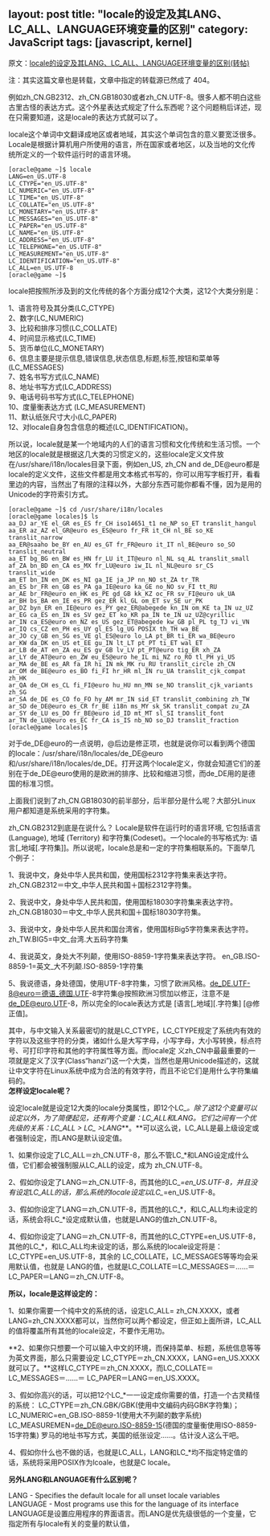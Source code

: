 layout: post
title: "locale的设定及其LANG、LC_ALL、LANGUAGE环境变量的区别"
category: JavaScript
tags: [javascript, kernel]
---

原文：[locale的设定及其LANG、LC_ALL、LANGUAGE环境变量的区别(转帖)](http://jmut.bokee.com/6874378.html)

注：其实这篇文章也是转载，文章中指定的转载源已然成了 404。

例如zh_CN.GB2312、zh_CN.GB18030或者zh_CN.UTF-8。很多人都不明白这些古里古怪的表达方式。这个外星表达式规定了什么东西呢？这个问题稍后详述，现在只需要知道，这是locale的表达方式就可以了。

locale这个单词中文翻译成地区或者地域，其实这个单词包含的意义要宽泛很多。Locale是根据计算机用户所使用的语言，所在国家或者地区，以及当地的文化传统所定义的一个软件运行时的语言环境。  

<!-- more -->

```
[oracle@game ~]$ locale  
LANG=en_US.UTF-8  
LC_CTYPE="en_US.UTF-8"  
LC_NUMERIC="en_US.UTF-8"  
LC_TIME="en_US.UTF-8"  
LC_COLLATE="en_US.UTF-8"  
LC_MONETARY="en_US.UTF-8"  
LC_MESSAGES="en_US.UTF-8"  
LC_PAPER="en_US.UTF-8"  
LC_NAME="en_US.UTF-8"  
LC_ADDRESS="en_US.UTF-8"  
LC_TELEPHONE="en_US.UTF-8"  
LC_MEASUREMENT="en_US.UTF-8"  
LC_IDENTIFICATION="en_US.UTF-8"  
LC_ALL=en_US.UTF-8  
[oracle@game ~]$   
```

locale把按照所涉及到的文化传统的各个方面分成12个大类，这12个大类分别是：   
  
1、语言符号及其分类(LC_CTYPE)   
2、数字(LC_NUMERIC)   
3、比较和排序习惯(LC_COLLATE)   
4、时间显示格式(LC_TIME)   
5、货币单位(LC_MONETARY)   
6、信息主要是提示信息,错误信息,状态信息,标题,标签,按钮和菜单等(LC_MESSAGES)   
7、姓名书写方式(LC_NAME)   
8、地址书写方式(LC_ADDRESS)   
9、电话号码书写方式(LC_TELEPHONE)   
10、度量衡表达方式 (LC_MEASUREMENT)   
11、默认纸张尺寸大小(LC_PAPER)   
12、对locale自身包含信息的概述(LC_IDENTIFICATION)。  
  
所以说，locale就是某一个地域内的人们的语言习惯和文化传统和生活习惯。一个地区的locale就是根据这几大类的习惯定义的，这些locale定义文件放在/usr/share/i18n/locales目录下面，例如en_US, zh_CN and de_DE@euro都是locale的定义文件，这些文件都是用文本格式书写的，你可以用写字板打开，看看里边的内容，当然出了有限的注释以外，大部分东西可能你都看不懂，因为是用的Unicode的字符索引方式。  

```  
[oracle@game ~]$ cd /usr/share/i18n/locales  
[oracle@game locales]$ ls  
aa_DJ ar_YE el_GR es_ES fr_CH iso14651_t1 ne_NP so_ET translit_hangul  
aa_ER az_AZ el_GR@euro es_ES@euro fr_FR it_CH nl_BE so_KE translit_narrow  
aa_ER@saaho be_BY en_AU es_GT fr_FR@euro it_IT nl_BE@euro so_SO translit_neutral  
aa_ET bg_BG en_BW es_HN fr_LU it_IT@euro nl_NL sq_AL translit_small  
af_ZA bn_BD en_CA es_MX fr_LU@euro iw_IL nl_NL@euro sr_CS translit_wide  
am_ET bn_IN en_DK es_NI ga_IE ja_JP nn_NO st_ZA tr_TR  
an_ES br_FR en_GB es_PA ga_IE@euro ka_GE no_NO sv_FI tt_RU  
ar_AE br_FR@euro en_HK es_PE gd_GB kk_KZ oc_FR sv_FI@euro uk_UA  
ar_BH bs_BA en_IE es_PR gez_ER kl_GL om_ET sv_SE ur_PK  
ar_DZ byn_ER en_IE@euro es_PY gez_ER@abegede kn_IN om_KE ta_IN uz_UZ  
ar_EG ca_ES en_IN es_SV gez_ET ko_KR pa_IN te_IN uz_UZ@cyrillic  
ar_IN ca_ES@euro en_NZ es_US gez_ET@abegede kw_GB pl_PL tg_TJ vi_VN  
ar_IQ cs_CZ en_PH es_UY gl_ES lg_UG POSIX th_TH wa_BE  
ar_JO cy_GB en_SG es_VE gl_ES@euro lo_LA pt_BR ti_ER wa_BE@euro  
ar_KW da_DK en_US et_EE gu_IN lt_LT pt_PT ti_ET wal_ET  
ar_LB de_AT en_ZA eu_ES gv_GB lv_LV pt_PT@euro tig_ER xh_ZA  
ar_LY de_AT@euro en_ZW eu_ES@euro he_IL mi_NZ ro_RO tl_PH yi_US  
ar_MA de_BE es_AR fa_IR hi_IN mk_MK ru_RU translit_circle zh_CN  
ar_OM de_BE@euro es_BO fi_FI hr_HR ml_IN ru_UA translit_cjk_compat zh_HK  
ar_QA de_CH es_CL fi_FI@euro hu_HU mn_MN se_NO translit_cjk_variants zh_SG  
ar_SA de_DE es_CO fo_FO hy_AM mr_IN sid_ET translit_combining zh_TW  
ar_SD de_DE@euro es_CR fr_BE i18n ms_MY sk_SK translit_compat zu_ZA  
ar_SY de_LU es_DO fr_BE@euro id_ID mt_MT sl_SI translit_font  
ar_TN de_LU@euro es_EC fr_CA is_IS nb_NO so_DJ translit_fraction  
[oracle@game locales]$   
```
  
对于de_DE@euro的一点说明，@后边是修正项，也就是说你可以看到两个德国的locale：/usr/share/i18n/locales/de_DE@euro和/usr/share/i18n/locales/de_DE。打开这两个locale定义，你就会知道它们的差别在于de_DE@euro使用的是欧洲的排序、比较和缩进习惯，而de_DE用的是德国的标准习惯。   
  
上面我们说到了zh_CN.GB18030的前半部分，后半部分是什么呢？大部分Linux用户都知道是系统采用的字符集。

zh_CN.GB2312到底是在说什么？ Locale是软件在运行时的语言环境, 它包括语言(Language), 地域 (Territory) 和字符集(Codeset)。一个locale的书写格式为: 语言[_地域[.字符集]]。所以说呢，locale总是和一定的字符集相联系的。下面举几个例子：   
  
1、我说中文，身处中华人民共和国，使用国标2312字符集来表达字符。zh_CN.GB2312＝中文_中华人民共和国＋国标2312字符集。   
  
2、我说中文，身处中华人民共和国，使用国标18030字符集来表达字符。zh_CN.GB18030＝中文_中华人民共和国＋国标18030字符集。   
  
3、我说中文，身处中华人民共和国台湾省，使用国标Big5字符集来表达字符。zh_TW.BIG5=中文_台湾.大五码字符集   
  
4、我说英文，身处大不列颠，使用ISO-8859-1字符集来表达字符。 en_GB.ISO-8859-1=英文_大不列颠.ISO-8859-1字符集   
  
5、我说德语，身处德国，使用UTF-8字符集，习惯了欧洲风格。[de_DE.UTF-8@euro＝德语_德国.UTF](mailto:de_DE.UTF-8@euro=%C3%A5%C2%BE%C2%B7%C3%A8%C2%AF%C2%AD_%C3%A5%C2%BE%C2%B7%C3%A5%E2%80%BA%C2%BD.UTF)-8字符集@按照欧洲习惯加以修正，注意不是[de_DE@euro.UTF](mailto:de_DE@euro.UTF)-8，所以完全的locale表达方式是 [语言[_地域][.字符集] [@修正值]。   

其中，与中文输入关系最密切的就是LC_CTYPE，LC_CTYPE规定了系统内有效的字符以及这些字符的分类，诸如什么是大写字母，小写字母，大小写转换，标点符号、可打印字符和其他的字符属性等方面。而locale定 义zh_CN中最最重要的一项就是定义了汉字(Class“hanzi”)这一个大类，当然也是用Unicode描述的，这就让中文字符在Linux系统中成为合法的有效字符，而且不论它们是用什么字符集编码的。   
**怎样设定locale呢？**  
  
设定locale就是设定12大类的locale分类属性，即12个LC_*。除了这12个变量可以设定以外，为了简便起见，还有两个变量：LC_ALL和LANG。**它们之间有一个优先级的关系：LC_ALL > LC_* >LANG****。**可以这么说，LC_ALL是最上级设定或者强制设定，而LANG是默认设定值。   
  
1、如果你设定了LC_ALL＝zh_CN.UTF-8，那么不管LC_*和LANG设定成什么值，它们都会被强制服从LC_ALL的设定，成为 zh_CN.UTF-8。   
  
2、假如你设定了LANG＝zh_CN.UTF-8，而其他的LC_*=en_US.UTF-8，并且没有设定LC_ALL的话，那么系统的locale设定以LC_*=en_US.UTF-8。   
  
3、假如你设定了LANG＝zh_CN.UTF-8，而其他的LC_*，和LC_ALL均未设定的话，系统会将LC_*设定成默认值，也就是LANG的值zh_CN.UTF-8。   
  
4、假如你设定了LANG＝zh_CN.UTF-8，而其他的LC_CTYPE=en_US.UTF-8，其他的LC_*，和LC_ALL均未设定的话，那么系统的locale设定将是：LC_CTYPE=en_US.UTF-8，其余的 LC_COLLATE，LC_MESSAGES等等均会采用默认值，也就是 LANG的值，也就是LC_COLLATE＝LC_MESSAGES＝……＝ LC_PAPER＝LANG＝zh_CN.UTF-8。   
  
**所以，locale是这样设定的：**  
  
1、如果你需要一个纯中文的系统的话，设定LC_ALL= zh_CN.XXXX，或者LANG=zh_CN.XXXX都可以，当然你可以两个都设定，但正如上面所讲，LC_ALL的值将覆盖所有其他的locale设定，不要作无用功。   
  
**2、如果你只想要一个可以输入中文的环境，而保持菜单、标题，系统信息等等为英文界面，那么只需要设定 LC_CTYPE＝zh_CN.XXXX，LANG=en_US.XXXX就可以了。**这样LC_CTYPE＝zh_CN.XXXX，而LC_COLLATE＝LC_MESSAGES＝……＝ LC_PAPER＝LANG＝en_US.XXXX。   
  
3、假如你高兴的话，可以把12个LC_*一一设定成你需要的值，打造一个古灵精怪的系统： LC_CTYPE＝zh_CN.GBK/GBK(使用中文编码内码GBK字符集)； LC_NUMERIC=en_GB.ISO-8859-1(使用大不列颠的数字系统) LC_MEASUREMEN=de_DE@euro.ISO-8859-15(德国的度量衡使用ISO-8859-15字符集) 罗马的地址书写方式，美国的纸张设定……。估计没人这么干吧。   
  
4、假如你什么也不做的话，也就是LC_ALL，LANG和LC_*均不指定特定值的话，系统将采用POSIX作为lcoale，也就是C locale。  
  
**另外LANG和LANGUAGE有什么区别呢？**  
  
LANG - Specifies the default locale for all unset locale variables  
LANGUAGE - Most programs use this for the language of its interface  
LANGUAGE是设置应用程序的界面语言。而LANG是优先级很低的一个变量，它指定所有与locale有关的变量的默认值，







